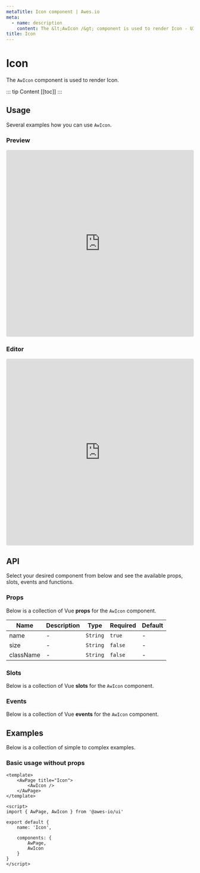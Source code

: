 ```yaml
---
metaTitle: Icon сomponent | Awes.io
meta:
  - name: description
    content: The &lt;AwIcon /&gt; component is used to render Icon - UI Vue component for Awes.io.
title: Icon
---
```

# Icon

The `AwIcon` component is used to render Icon.

::: tip Content
[[toc]]
:::

## Usage
Several examples how you can use `AwIcon`.

### Preview
<iframe
     src='https://codesandbox.io/embed/github/awes-io/client/tree/master/examples/basic-ui?autoresize=1&fontsize=14&hidenavigation=1&initialpath=%2Faw-icon&module=%2Fpages%2Faw-icon.vue&theme=dark&view=preview'
     style='width:100%; height:500px; border:0; border-radius: 4px; overflow:hidden;'
     title='basic-ui'
     allow='geolocation; microphone; camera; midi; vr; accelerometer; gyroscope; payment; ambient-light-sensor; encrypted-media; usb'
     sandbox='allow-modals allow-forms allow-popups allow-scripts allow-same-origin'
   ></iframe>

### Editor
<iframe
     src='https://codesandbox.io/embed/github/awes-io/client/tree/master/examples/basic-ui?autoresize=1&fontsize=14&hidenavigation=1&initialpath=%2Faw-icon&module=%2Fpages%2Faw-icon.vue&theme=dark&view=editor'
     style='width:100%; height:500px; border:0; border-radius: 4px; overflow:hidden;'
     title='basic-ui'
     allow='geolocation; microphone; camera; midi; vr; accelerometer; gyroscope; payment; ambient-light-sensor; encrypted-media; usb'
     sandbox='allow-modals allow-forms allow-popups allow-scripts allow-same-origin'
   ></iframe>

## API
Select your desired component from below and see the available props, slots, events and functions.

### Props
Below is a collection of Vue **props** for the `AwIcon` component.
<!-- @vuese:AwIcon:props:start -->
|Name|Description|Type|Required|Default|
|---|---|---|---|---|
|name|-|`String`|`true`|-|
|size|-|`String`|`false`|-|
|className|-|`String`|`false`|-|

<!-- @vuese:AwIcon:props:end -->


### Slots
Below is a collection of Vue **slots** for the `AwIcon` component.
<!-- @vuese:AwIcon:slots:start -->

<!-- @vuese:AwIcon:slots:end -->

### Events
Below is a collection of Vue **events** for the `AwIcon` component.
<!-- @vuese:AwIcon:events:start -->

<!-- @vuese:AwIcon:events:end -->
## Examples
Below is a collection of simple to complex examples.

### Basic usage without props
```vue
<template>
    <AwPage title="Icon">
        <AwIcon />
    </AwPage>
</template>

<script>
import { AwPage, AwIcon } from '@awes-io/ui'

export default {
    name: 'Icon',

    components: {
        AwPage,
        AwIcon
    }
}
</script>

```

